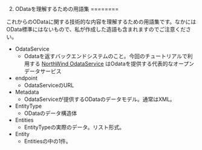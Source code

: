 2. ODataを理解するための用語集
========

これからのODataに関する技術的な内容を理解するための用語集です。なかにはOData標準にはないもので、私が作成した造語も含まれますのでご注意ください。

* OdataService
	* Odataを返すバックエンドシステムのこと。今回のチュートリアルで利用する [NorthWind OdataService](http://services.odata.org/V3/Northwind/Northwind.svc/) はOdataを提供する代表的なオープンデータサービス
* endpoint
	* OdataServiceのURL
* Metadata
	* OdataServiceが提供するODataのデータモデル。通常はXML。
* EntityType
	* ODataのデータ構造体
* Entities
	* EntityTypeの実際のデータ。リスト形式。
* Entity
	* Entitiesの中の1件。

